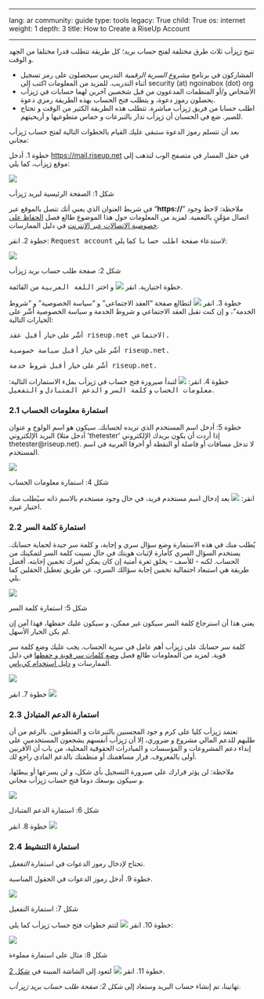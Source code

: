 

---

lang: ar
community: guide
type: tools
legacy: True
child: True
os: internet
weight: 1
depth: 3
title: How to Create a RiseUp Account

---

<p>تتيح <span class="toolname">رَيِزأب</span> ثلاث طرق مختلفة لفتح حساب بريد؛ كل طريقة تتطلب قدرا مختلفا من الجهد و&nbsp;الوقت.</p>

<ul>
	<li>المشاركون في برنامج <em>مشروع السرية الرقمية</em> التدريبي سيحصلون على رمز تسجيل أثناء التدريب. للمزيد من المعلومات اكتب إلى security (at) ngoinabox (dot) org</li>
	<li>الأشخاص و/أو المنظمات المدعوون من قبل شخصين آخرين لهما حسابات في رَيِزأب يحصلون رموز دعوة، و&nbsp;يتطلب فتح الحساب بهذه الطريقة رمزي دعوة.</li>
	<li>اطلب حسابا من فريق رَيِزأب مباشرة. تتطلب هذه الطريقة الكثير من الوقت و&nbsp;تحتاج للصبر. ضع في الحسبان أن رَيِزأب تدار بالتبرعات و&nbsp;حماس متطوعيها و&nbsp;أريحيتهم.</li>
</ul>

<p>بعد أن تتسلم رموز الدعوة ستبقى عليك القيام بالخطوات التالية لفتح حساب رَيِزأب مجاني:</p>

<p>خطوة 1. أدخل <a class="ext-link" href="https://mail.riseup.net">https://mail.riseup.net</a> في حقل المسار في متصفح الوب لتذهب إلى موقع رَيِزأب، كما يلي:</p>

<p><img src="/sites/securitybkp.ngoinabox.org/files/u5/riseup-/ar/01.png" /></p>

<p class="screenshot-caption">شكل 1: الصفحة الرئيسية لبريد رَيِزأب</p>

<p class="nota">ملاحظة: لاحظ وجود <q dir="ltr"><strong>https://</strong></q> في شريط العنوان الذي يعني أنك تتصل بالموقع عبر اتصال مؤمَّنٍ بالتعمية. لمزيد من المعلومات حول هذا الموضوع طالع فصل <a href="chapter_07">الحفاظ على خصوصية الاتصالات عبر الإنترنت</a> في دليل الممارسات.</p>

<p>خطوة 2. انقر: <kbd>Request account</kbd> لاستدعاء صفحة <kbd>اطلب حسابا</kbd> كما يلي:</p>

<p id="screenshot_02"><img src="/sites/securitybkp.ngoinabox.org/files/u5/riseup-/ar/03.png" /></p>

<p class="screenshot-caption">شكل 2: صفحة طلب حساب بريد رَيِزأب</p>

<p>خطوة اختيارية. انقر <img src="/sites/securitybkp.ngoinabox.org/files/u5/riseup-/ar/40.png" /> و&nbsp;اختر <kbd>اللغة العربية</kbd> من القائمة.</p>

<p>خطوة 3. انقر <img src="/sites/securitybkp.ngoinabox.org/files/u5/riseup-/ar/04.png" /> لتطالع صفحة <q>العقد الاجتماعي</q> و&nbsp;<q>سياسة الخصوصية</q> و&nbsp;<q>شروط الخدمة</q>، و&nbsp;إن كنت تقبل العقد الاجتماعي و&nbsp;شروط الخدمة و&nbsp;سياسة الخصوصية أشّر على الخيارات التالية:</p>

<p>أشّر على خيار <kbd>أقبل عقد riseup.net الاجتماعي.</kbd></p>

<p>أشّر على خيار <kbd>أقبل سياسة خصوصية riseup.net.</kbd></p>

<p>أشّر على خيار <kbd>أقبل شروط خدمة riseup.net.</kbd></p>

<p>خطوة 4. انقر: <img src="/sites/securitybkp.ngoinabox.org/files/u5/riseup-/ar/04.png" /> لتبدأ صيرورة فتح حساب في رَيِزأب بملء الاستمارات التالية: <kbd>معلومات الحساب</kbd> و&nbsp;<kbd>كلمة السر</kbd> و&nbsp;<kbd>الدعم المتبادل</kbd> و&nbsp;<kbd>التفعيل</kbd>.</p>

<h3 id="section_2_1">2.1 استمارة معلومات الحساب</h3>

<p>خطوة 5: أدخل اسم المستخدم الذي تريده لحسابك. سيكون هو اسم الولوج و&nbsp;عنوان البريد الإلكتروني (أدخل مثلا 'thetester' إذا أردت أن يكون بريدك الإلكتروني thetester@riseup.net). لا تدخل مسافات أو&nbsp;فاصلة أو&nbsp;النقطة أو&nbsp;أحرفا العربية في اسم المستخدم.</p>

<p><img src="/sites/securitybkp.ngoinabox.org/files/u5/riseup-/ar/06.png" /></p>

<p class="screenshot-caption">شكل 4: استمارة معلومات الحساب</p>

<p>انقر: <img src="/sites/securitybkp.ngoinabox.org/files/u5/riseup-/ar/04.png" /> بعد إدخال اسم مستخدم فريد، في حال وجود مستخدم بالاسم ذاته سيُطلب منك اختيار غيره.</p>

<h3>2.2 استمارة كلمة السر</h3>

<p>يُطلب منك في هذه الاستمارة وضع سؤال سري و&nbsp;إجابة، و&nbsp;كلمة سر جيدة لحماية حسابك. يستخدم السؤال السري كأمارة لإثبات هويتك في حال نسيت كلمة السر لتمكينك من الحساب. لكنه - للأسف - يخلق ثغرة أمنية إن كان يمكن لغيرك تخمين إجابته. أفضل طريقة هي استبعاد احتمالية تخمين إجابة سؤالك السري، عن طريق تعطيل الحقلين كما يلي.</p>

<p><img src="/sites/securitybkp.ngoinabox.org/files/u5/riseup-/ar/07.png" /></p>

<p class="screenshot-caption">شكل 5: استمارة كلمة السر</p>

<p>يعني هذا أن استرجاع كلمة السر سيكون غير ممكن، و&nbsp;سيكون عليك حفظها، فهذا آمن إن لم يكن الخيار الأسهل.</p>

<p>كلمة سر حسابك على رَيِزأب أهم عامل في سرية الحساب. يجب عليك وضع كلمة سر قوية. لمزيد من المعلومات طالع فصل <a href="chapter_03">وضع كلمات سر قوية و&nbsp;حفظها</a> في دليل الممارسات و&nbsp;<a class="wiki" href="keePass">دليل استخدام كي‌پاس</a>.</p>

<p class="screenshot-caption"><img src="/sites/securitybkp.ngoinabox.org/files/u5/riseup-/ar/64.png" /></p>

<p>خطوة 7. انقر <img src="/sites/securitybkp.ngoinabox.org/files/u5/riseup-/ar/04.png" /></p>

<h3>2.3 استمارة الدعم المتبادل</h3>

<p>تعتمد رَيِزأب كليا على كرم و&nbsp;جود المحسنين بالتبرعات و&nbsp;المتطوعين. بالرغم من أن طلبهم للدعم المالي مشروع و&nbsp;ضروري، إلا أن رَيِزأب أنفسهم يشجعون المستخدمين على إبداء دعم المشروعات و&nbsp;المؤسسات و&nbsp;المبادرات الحقوقية المحلية، من باب أن الأقربين أولى بالمعروف. قرار مساهمتك أو&nbsp;منظمتك بالدعم المادي راجع لك.</p>

<p class="nota">ملاحظة: لن يؤثر قرارك على صيرورة التسجيل بأي شكل، و&nbsp;لن يسرعها أو&nbsp;يبطئها، و&nbsp;سيكون بوسعك دوما فتح حساب رَيِزأب مجاني.</p>

<p><img src="/sites/securitybkp.ngoinabox.org/files/u5/riseup-/ar/08.png" /></p>

<p class="screenshot-caption">شكل 6: استمارة الدعم المتبادل</p>

<p>خطوة 8. انقر <img src="/sites/securitybkp.ngoinabox.org/files/u5/riseup-/ar/04.png" /></p>

<h3>2.4 استمارة التنشيط</h3>

<p>تحتاج لإدخال رموز الدعوات في استمارة <em>التفعيل</em>.</p>

<p>خطوة 9. أدخل رموز الدعوات في الحقول المناسبة.</p>

<p><img src="/sites/securitybkp.ngoinabox.org/files/u5/riseup-/ar/09.png" /></p>

<p class="screenshot-caption">شكل 7: استمارة التفعيل</p>

<p>خطوة 10. انقر <img src="/sites/securitybkp.ngoinabox.org/files/u5/riseup-/ar/10.png" /> لتتم خطوات فتح حساب رَيِزأب كما يلي:</p>

<p><img src="/sites/securitybkp.ngoinabox.org/files/u5/riseup-/ar/11.png" /></p>

<p class="screenshot-caption">شكل 8: مثال على استمارة مملوءة</p>

<p>خطوة 11. انقر <img src="/sites/securitybkp.ngoinabox.org/files/u5/riseup-/ar/12.png" /> لتعود إلى الشاشة المبينة في <a href="#screenshot_02">شكل 2</a>.</p>

<p>تهانينا، تم إنشاء حساب البريد وستعاد إلى <i>شكل 2: صفحة طلب حساب بريد رَيِز&nbsp;أب</i>.</p>


